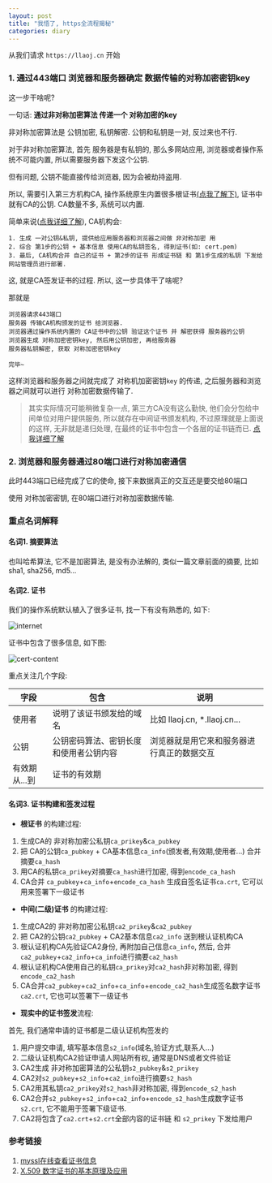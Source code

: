 ```yaml
---
layout: post
title: "我悟了, https全流程揭秘"
categories: diary
---
```


从我们请求 `https://llaoj.cn` 开始

### 1. 通过443端口 浏览器和服务器确定 数据传输的对称加密密钥key

这一步干啥呢?

一句话: **通过非对称加密算法 传递一个 对称加密的key**

非对称加密算法是 公钥加密, 私钥解密. 公钥和私钥是一对, 反过来也不行.

对于非对称加密算法, 首先 服务器是有私钥的, 那么多网站应用, 浏览器或者操作系统不可能内置, 所以需要服务器下发这个公钥.

但有问题, 公钥不能直接传给浏览器, 因为会被劫持盗用.

所以, 需要引入第三方机构CA, 操作系统原生内置很多根证书[(点我了解下)](#名词2-证书), 证书中就有CA的公钥. CA数量不多, 系统可以内置.

简单来说([点我详细了解](#名词3-证书构建和签发过程)), CA机构会:

```
1. 生成 一对公钥&私钥, 提供给应用服务器和浏览器之间做 非对称加密 用
2. 综合 第1步的公钥 + 基本信息 使用CA的私钥签名, 得到证书(如: cert.pem)
3. 最后, CA机构合并 自己的证书 + 第2步的证书 形成证书链 和 第1步生成的私钥 下发给网站管理员进行部署.
```

这,  就是CA签发证书的过程. 所以, 这一步具体干了啥呢?

那就是

```
浏览器请求443端口
服务器 传输CA机构颁发的证书 给浏览器. 
浏览器通过操作系统内置的 CA证书中的公钥 验证这个证书 并 解密获得 服务器的公钥
浏览器生成 对称加密密钥key, 然后用公钥加密, 再给服务器
服务器私钥解密, 获取 对称加密密钥key

完毕~
```

这样浏览器和服务器之间就完成了 对称机加密密钥`key` 的传递, 之后服务器和浏览器之间就可以进行 对称加密数据传输了.

>其实实际情况可能稍微复杂一点, 第三方CA没有这么勤快, 他们会分包给中间单位对用户提供服务, 所以就存在中间证书颁发机构, 不过原理就是上面说的这样, 无非就是递归处理, 在最终的证书中包含一个各层的证书链而已. [点我详细了解](#名词3-证书构建和签发过程)

### 2. 浏览器和服务器通过80端口进行对称加密通信

此时443端口已经完成了它的使命, 接下来数据真正的交互还是要交给80端口

使用 对称加密密钥, 在80端口进行对称加密数据传输.


### 重点名词解释

#### 名词1. 摘要算法

也叫哈希算法, 它不是加密算法, 是没有办法解的, 类似一篇文章前面的摘要, 比如sha1, sha256, md5...

#### 名词2. 证书

我们的操作系统默认植入了很多证书, 找一下有没有熟悉的, 如下:

![internet](/images/https/internet.png)

证书中包含了很多信息, 如下图:

![cert-content](/images/https/cert-content.png)

重点关注几个字段:

|字段|包含|说明|
|-|-|-|
|使用者|说明了该证书颁发给的域名|比如 llaoj.cn, *.llaoj.cn...|
|公钥|公钥密码算法、密钥长度和使用者公钥内容|浏览器就是用它来和服务器进行真正的数据交互|
|有效期从...到|证书的有效期||

#### 名词3. 证书构建和签发过程

- **根证书** 的构建过程:

1. 生成CA的 非对称加密公私钥`ca_prikey`&`ca_pubkey`
2. 把 CA的公钥`ca_pubkey` + CA基本信息`ca_info`(颁发者,有效期,使用者...) 合并摘要`ca_hash`
3. 用CA的私钥`ca_prikey`对摘要`ca_hash`进行加密, 得到`encode_ca_hash`
4. CA合并 `ca_pubkey`+`ca_info`+`encode_ca_hash` 生成自签名证书`ca.crt`, 它可以用来签署下一级证书

- **中间(二级)证书** 的构建过程:

1. 生成CA2的 非对称加密公私钥`ca2_prikey`&`ca2_pubkey`
2. 把 CA2的公钥`ca2_pubkey` + CA2基本信息`ca2_info` 送到根认证机构CA
3. 根认证机构CA先验证CA2身份, 再附加自己信息`ca_info`, 然后, 合并`ca2_pubkey`+`ca2_info`+`ca_info`进行摘要`ca2_hash`
4. 根认证机构CA使用自己的私钥`ca_prikey`对`ca2_hash`非对称加密, 得到`encode_ca2_hash`
5. CA合并`ca2_pubkey`+`ca2_info`+`ca_info`+`encode_ca2_hash`生成签名数字证书`ca2.crt`, 它也可以签署下一级证书

- **现实中的证书签发**流程:

首先, 我们通常申请的证书都是二级认证机构签发的

1. 用户提交申请, 填写基本信息`s2_info`(域名,验证方式,联系人...)
2. 二级认证机构CA2验证申请人网站所有权, 通常是DNS或者文件验证
3. CA2生成 非对称加密算法的公私钥`s2_pubkey`&`s2_prikey`
4. CA2对`s2_pubkey`+`s2_info`+`ca2_info`进行摘要`s2_hash`
5. CA2用其私钥`ca2_prikey`对`s2_hash`非对称加密, 得到`encode_s2_hash`
6. CA2合并`s2_pubkey`+`s2_info`+`ca2_info`+`encode_s2_hash`生成数字证书`s2.crt`, 它不能用于签署下级证书.
7. CA2将包含了`ca2.crt`+`s2.crt`全部内容的证书链 和 `s2_prikey` 下发给用户

### 参考链接

1. [myssl在线查看证书信息](https://myssl.com/cert_decode.html)
2. [X.509 数字证书的基本原理及应用](https://zhuanlan.zhihu.com/p/36832100)